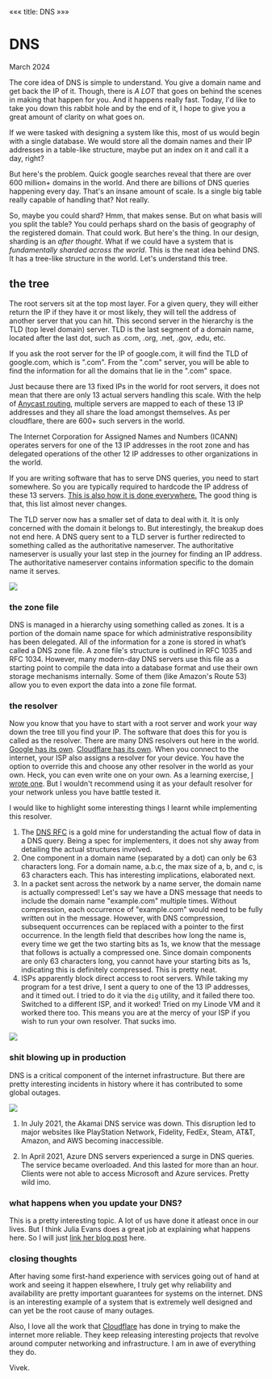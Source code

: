 «««
title: DNS
»»»

# DNS

March 2024

The core idea of DNS is simple to understand. You give a domain name and get back the IP of it. Though, there is *A LOT* that goes on behind the scenes in making that happen for you. And it happens really fast. Today, I'd like to take you down this rabbit hole and by the end of it, I hope to give you a great amount of clarity on what goes on.

If we were tasked with designing a system like this, most of us would begin with a single database. We would store all the domain names and their IP addresses in a table-like structure, maybe put an index on it and call it a day, right?

But here's the problem. Quick google searches reveal that there are over 600 million+ domains in the world. And there are billions of DNS queries happening every day. That's an insane amount of scale. Is a single big table really capable of handling that? Not really. 

So, maybe you could shard? Hmm, that makes sense. But on what basis will you split the table? You could perhaps shard on the basis of geography of the registered domain. That could work. But here's the thing. In our design, sharding is an *after thought*. What if we could have a system that is *fundamentally sharded across the world*. This is the neat idea behind DNS. It has a tree-like structure in the world. Let's understand this tree. 

## the tree

The root servers sit at the top most layer. For a given query, they will either return the IP if they have it or most likely, they will tell the address of another server that you can hit. This second server in the hierarchy is the TLD (top level domain) server. TLD is the last segment of a domain name, located after the last dot, such as .com, .org, .net, .gov, .edu, etc.

If you ask the root server for the IP of google.com, it will find the TLD of google.com, which is ".com". From the ".com" server, you will be able to find the information for all the domains that lie in the ".com" space.

Just because there are 13 fixed IPs in the world for root servers, it does not mean that there are only 13 actual servers handling this scale. With the help of [Anycast routing](https://www.cloudflare.com/learning/cdn/glossary/anycast-network/), multiple servers are mapped to each of these 13 IP addresses and they all share the load amongst themselves. As per cloudflare, there are 600+ such servers in the world.

The Internet Corporation for Assigned Names and Numbers (ICANN) operates servers for one of the 13 IP addresses in the root zone and has delegated operations of the other 12 IP addresses to other organizations in the world.

If you are writing software that has to serve DNS queries, you need to start somewhere. So you are typically required to hardcode the IP address of these 13 servers. [This is also how it is done everywhere.](https://gitlab.isc.org/isc-projects/bind9/-/blame/4c3b063ef8bd6e47b13c1dac3087daa1301a78ac/lib/dns/rootns.c#L37-80) The good thing is that, this list almost never changes. 

The TLD server now has a smaller set of data to deal with it. It is only concerned with the domain it belongs to. But interestingly, the breakup does not end here. A DNS query sent to a TLD server is further redirected to something called as the authoritative nameserver. The authoritative nameserver is usually your last step in the journey for finding an IP address. The authoritative nameserver contains information specific to the domain name it serves.

<img src="/static/images/dns-tree.png">

### the zone file

DNS is managed in a hierarchy using something called as zones. It is a portion of the domain name space for which administrative responsibility has been delegated. All of the information for a zone is stored in what’s called a DNS zone file. A zone file's structure is outlined in RFC 1035 and RFC 1034. However, many modern-day DNS servers use this file as a starting point to compile the data into a database format and use their own storage mechanisms internally. Some of them (like Amazon's Route 53) allow you to even export the data into a zone file format. 

### the resolver

Now you know that you have to start with a root server and work your way down the tree till you find your IP. The software that does this for you is called as the resolver. There are many DNS resolvers out here in the world. [Google has its own](https://developers.google.com/speed/public-dns). [Cloudflare has its own](https://1.1.1.1/). When you connect to the internet, your ISP also assigns a resolver for your device. You have the option to override this and choose any other resolver in the world as your own. Heck, you can even write one on your own. As a learning exercise, [I wrote one](https://github.com/viveknathani/vn53). But I wouldn't recommend using it as your default resolver for your network unless you have battle tested it.

I would like to highlight some interesting things I learnt while implementing this resolver.

1. The [DNS RFC](https://www.ietf.org/rfc/rfc1035.txt) is a gold mine for understanding the actual flow of data in a DNS query.  Being a spec for implementers, it does not shy away from detailing the actual structures involved.
2. One component in a domain name (separated by a dot) can only be 63 characters long. For a domain name, a.b.c, the max size of a, b, and c, is 63 characters each. This has interesting implications, elaborated next.
3. In a packet sent across the network by a name server, the domain name is actually compressed! Let's say we have a DNS message that needs to include the domain name "example.com" multiple times. Without compression, each occurrence of "example.com" would need to be fully written out in the message. However, with DNS compression, subsequent occurrences can be replaced with a pointer to the first occurrence. In the length field that describes how long the name is, every time we get the two starting bits as 1s, we know that the message that follows is actually a compressed one. Since domain components are only 63 characters long, you cannot have your starting bits as 1s, indicating this is definitely compressed. This is pretty neat.
4. ISPs apparently block direct access to root servers. While taking my program for a test drive, I sent a query to one of the 13 IP addresses, and it timed out. I tried to do it via the `dig` utility, and it failed there too. Switched to a different ISP, and it worked! Tried on my Linode VM and it worked there too. This means you are at the mercy of your ISP if you wish to run your own resolver. That sucks imo.

<img src="/static/images/root-server-timeout.png">

### shit blowing up in production

DNS is a critical component of the internet infrastructure. But there are pretty interesting incidents in history where it has contributed to some global outages.

<img src="/static/images/root-server-timeout.png">

1. In July 2021, the Akamai DNS service was down. This disruption led to major websites like PlayStation Network, Fidelity, FedEx, Steam, AT&T, Amazon, and AWS becoming inaccessible.

2. In April 2021, Azure DNS servers experienced a surge in DNS queries. The service became overloaded. And this lasted for more than an hour. Clients were not able to access Microsoft and Azure services. Pretty wild imo.

### what happens when you update your DNS?

This is a pretty interesting topic. A lot of us have done it atleast once in our lives. But I think Julia Evans does a great job at explaining what happens here. So I will just [link her blog post](https://jvns.ca/blog/how-updating-dns-works/) here.

### closing thoughts

After having some first-hand experience with services going out of hand at work and seeing it happen elsewhere, I truly get why reliability and availability are pretty important guarantees for systems on the internet. DNS is an interesting example of a system that is extremely well designed and can yet be the root cause of many outages.

Also, I love all the work that [Cloudflare](https://www.cloudflare.com/) has done in trying to make the internet more reliable. They keep releasing interesting projects that revolve around computer networking and infrastructure. I am in awe of everything they do.

Vivek.

